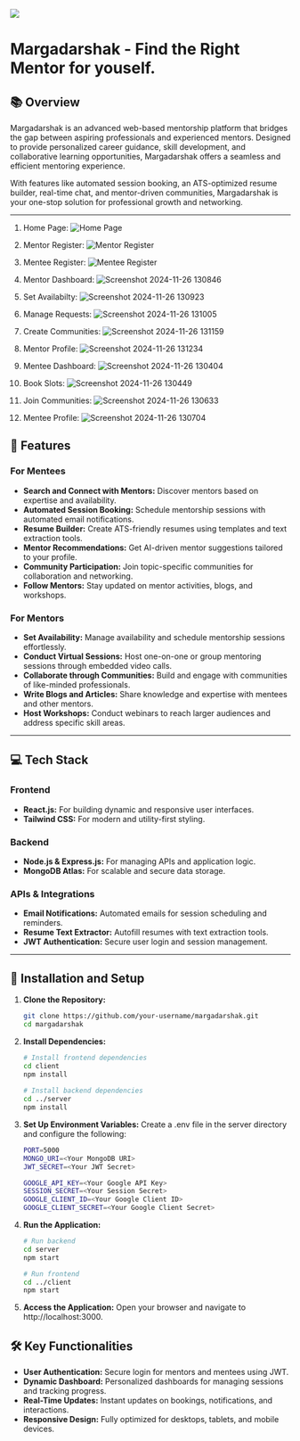 <img src="![Margadarshak](https://github.com/user-attachments/assets/398e2db4-991c-416d-a57c-29ae1f96c655)
">

# Margadarshak - Find the Right Mentor for youself.

## 📚 Overview  
Margadarshak is an advanced web-based mentorship platform that bridges the gap between aspiring professionals and experienced mentors. Designed to provide personalized career guidance, skill development, and collaborative learning opportunities, Margadarshak offers a seamless and efficient mentoring experience.  

With features like automated session booking, an ATS-optimized resume builder, real-time chat, and mentor-driven communities, Margadarshak is your one-stop solution for professional growth and networking.  

---

1. Home Page:
![Home Page](https://github.com/user-attachments/assets/14182da4-b52d-4bcc-b0ec-8fae4f0575df)

2. Mentor Register:
![Mentor Register](https://github.com/user-attachments/assets/77117a13-1dc4-4e5a-abf5-a1cac58e54dc)

3. Mentee Register:
![Mentee Register](https://github.com/user-attachments/assets/0190882c-d656-43ea-b9ad-ac6e07668fd9)

4. Mentor Dashboard:
![Screenshot 2024-11-26 130846](https://github.com/user-attachments/assets/f57bf791-2199-444a-aea3-e381ba2e914f)

5. Set Availabilty:
![Screenshot 2024-11-26 130923](https://github.com/user-attachments/assets/61527799-0848-4586-a4a4-d08912dfcb58)

6. Manage Requests:
![Screenshot 2024-11-26 131005](https://github.com/user-attachments/assets/185d325d-3353-444d-b72e-18217b770984)

7. Create Communities:
![Screenshot 2024-11-26 131159](https://github.com/user-attachments/assets/b68f74d0-50f8-47ad-b6e6-68e4ae9a2937)

8. Mentor Profile:
![Screenshot 2024-11-26 131234](https://github.com/user-attachments/assets/4a301333-e9b9-49ee-9eba-cf8ee3efe013)

9. Mentee Dashboard:
![Screenshot 2024-11-26 130404](https://github.com/user-attachments/assets/ea836495-81d1-426c-9abe-8012262d0a7e)

10. Book Slots:
![Screenshot 2024-11-26 130449](https://github.com/user-attachments/assets/b0bda06f-151f-4353-86fb-42012e819f7c)

11. Join Communities:
![Screenshot 2024-11-26 130633](https://github.com/user-attachments/assets/e295a9a3-6706-4bbd-8194-46f613b04f62)

12. Mentee Profile:
![Screenshot 2024-11-26 130704](https://github.com/user-attachments/assets/f27307c8-bb3d-474f-bab9-16b27544d314)

## 🌟 Features  

### For Mentees  
- **Search and Connect with Mentors:** Discover mentors based on expertise and availability.  
- **Automated Session Booking:** Schedule mentorship sessions with automated email notifications.  
- **Resume Builder:** Create ATS-friendly resumes using templates and text extraction tools.  
- **Mentor Recommendations:** Get AI-driven mentor suggestions tailored to your profile.
- **Community Participation:** Join topic-specific communities for collaboration and networking.  
- **Follow Mentors:** Stay updated on mentor activities, blogs, and workshops.

### For Mentors  
- **Set Availability:** Manage availability and schedule mentorship sessions effortlessly.  
- **Conduct Virtual Sessions:** Host one-on-one or group mentoring sessions through embedded video calls.  
- **Collaborate through Communities:** Build and engage with communities of like-minded professionals.  
- **Write Blogs and Articles:** Share knowledge and expertise with mentees and other mentors.  
- **Host Workshops:** Conduct webinars to reach larger audiences and address specific skill areas.  

---

## 💻 Tech Stack  

### Frontend  
- **React.js:** For building dynamic and responsive user interfaces.  
- **Tailwind CSS:** For modern and utility-first styling.  

### Backend  
- **Node.js & Express.js:** For managing APIs and application logic.  
- **MongoDB Atlas:** For scalable and secure data storage.  

### APIs & Integrations  
- **Email Notifications:** Automated emails for session scheduling and reminders.  
- **Resume Text Extractor:** Autofill resumes with text extraction tools.  
- **JWT Authentication:** Secure user login and session management.  

---

## 🚀 Installation and Setup  

1. **Clone the Repository:**  
   ```bash
   git clone https://github.com/your-username/margadarshak.git
   cd margadarshak
2. **Install Dependencies:**
   ```bash
   # Install frontend dependencies
   cd client
   npm install
    
   # Install backend dependencies
   cd ../server
   npm install
3. **Set Up Environment Variables:**
   Create a .env file in the server directory and configure the following:
   ```bash
   PORT=5000
   MONGO_URI=<Your MongoDB URI>
   JWT_SECRET=<Your JWT Secret>

   GOOGLE_API_KEY=<Your Google API Key>
   SESSION_SECRET=<Your Session Secret>
   GOOGLE_CLIENT_ID=<Your Google Client ID>
   GOOGLE_CLIENT_SECRET=<Your Google Client Secret>
4. **Run the Application:**
   ```bash
   # Run backend
   cd server
   npm start

   # Run frontend
   cd ../client
   npm start
5. **Access the Application:**
   Open your browser and navigate to http://localhost:3000.

## 🛠️ Key Functionalities
- **User Authentication:** Secure login for mentors and mentees using JWT.
- **Dynamic Dashboard:** Personalized dashboards for managing sessions and tracking progress.
- **Real-Time Updates:** Instant updates on bookings, notifications, and interactions.
- **Responsive Design:** Fully optimized for desktops, tablets, and mobile devices.
